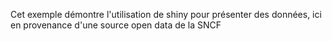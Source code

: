 Cet exemple démontre l'utilisation de shiny pour présenter des données, ici en provenance d'une source open data de la SNCF